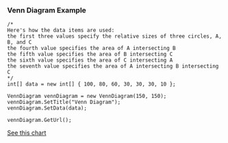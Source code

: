 ### Venn Diagram Example ###
```
/*
Here's how the data items are used:
the first three values specify the relative sizes of three circles, A, B, and C
the fourth value specifies the area of A intersecting B
the fifth value specifies the area of B intersecting C
the sixth value specifies the area of C intersecting A
the seventh value specifies the area of A intersecting B intersecting C
*/
int[] data = new int[] { 100, 80, 60, 30, 30, 30, 10 };

VennDiagram vennDiagram = new VennDiagram(150, 150);
vennDiagram.SetTitle("Venn Diagram");
vennDiagram.SetData(data);

vennDiagram.GetUrl();
```
[See this chart](http://chart.apis.google.com/chart?cht=v&chs=150x150&chd=e:BkBQA8AeAeAeAK&chtt=Venn+Diagram)